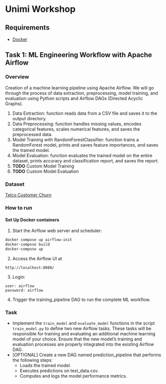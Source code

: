 # Unimi Workshop

## Requirements
- [Docker](https://docs.docker.com/compose/install/)


## Task 1: ML Engineering Workflow with Apache Airflow


### Overview
Creation of a machine learning pipeline using Apache Airflow. We will go through the process of data extraction, preprocessing, model training, and evaluation using Python scripts and Airflow DAGs (Directed Acyclic Graphs).

1.	Data Extraction: function reads data from a CSV file and saves it to the output directory.
2.	Data Preprocessing:  function handles missing values, encodes categorical features, scales numerical features, and saves the preprocessed data.
3.	Model Training with RandomForestClassifier: function trains a RandomForest model, prints and saves feature importances, and saves the trained model.
4.	Model Evaluation: function evaluates the trained model on the entire dataset, prints accuracy and classification report, and saves the report.
5.	**TODO** Custom Model Training 
6.	**TODO** Custom Model Evaluation 

### Dataset
[Telco Customer Churn
](https://www.kaggle.com/datasets/blastchar/telco-customer-churn)

### How to run 

#### Set Up Docker containers
1.	Start the Airflow web server and scheduler:
   
```sh
docker compose up airflow-init
docker-compose build
docker-compose up
```
2.	Access the Airflow UI at
```
http://localhost:8080/
```

3. Login:
```
user: airflow
password: airflow
```
4.	Trigger the training_pipeline DAG to run the complete ML workflow.

### Task
- Implement the <code>train_model</code> and <code>evaluate_model</code> functions in the script <code>train_model.py</code> to define two new Airflow tasks. These tasks will be responsible for training and evaluating an additional machine learning model of your choice. Ensure that the new model’s training and evaluation processes are properly integrated into the existing Airflow DAG.
- [OPTIONAL]  Create a new DAG named prediction_pipeline that performs the following steps:
   - Loads the trained model.
	- Executes predictions on test_data.csv.
	- Computes and logs the model performance metrics.

